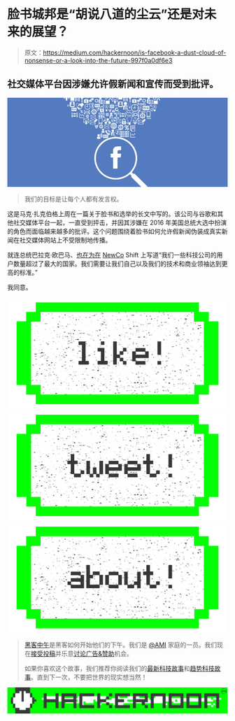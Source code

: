 # 脸书城邦是“胡说八道的尘云”还是对未来的展望？

> 原文：<https://medium.com/hackernoon/is-facebook-a-dust-cloud-of-nonsense-or-a-look-into-the-future-997f0a0df6e3>

## 社交媒体平台因涉嫌允许假新闻和宣传而受到批评。

![](img/27e61f8eae8cc37878f900b12d5f8afa.png)

> 我们的目标是让每个人都有发言权。

这是马克·扎克伯格上周在一篇关于脸书和选举的长文中写的。该公司与谷歌和其他社交媒体平台一起，一直受到抨击，并因其涉嫌在 2016 年美国总统大选中扮演的角色而面临越来越多的批评。这个问题围绕着脸书如何允许假新闻伪装成真实新闻在社交媒体网站上不受限制地传播。

就连总统巴拉克·欧巴马、[也在为](http://www.usatoday.com/story/tech/2016/11/13/zuckerberg-vows-weed-out-facebook-fake-news/93770512/?utm_source=feedblitz&utm_medium=FeedBlitzRss&utm_campaign=usatodaycommoney-topstories)[在](https://medium.com/u/762ff63cce75#.7ox612n43) [NewCo](https://medium.com/u/d6b3cc6153a3?source=post_page-----997f0a0df6e3--------------------------------) Shift 上写道“我们一些科技公司的用户数量超过了最大的国家。我们需要让我们自己以及我们的技术和商业领袖达到更高的标准。”

我同意。

[![](img/50ef4044ecd4e250b5d50f368b775d38.png)](http://bit.ly/HackernoonFB)[![](img/979d9a46439d5aebbdcdca574e21dc81.png)](https://goo.gl/k7XYbx)[![](img/2930ba6bd2c12218fdbbf7e02c8746ff.png)](https://goo.gl/4ofytp)

> [黑客中午](http://bit.ly/Hackernoon)是黑客如何开始他们的下午。我们是 [@AMI](http://bit.ly/atAMIatAMI) 家庭的一员。我们现在[接受投稿](http://bit.ly/hackernoonsubmission)并乐意[讨论广告&赞助](mailto:partners@amipublications.com)机会。
> 
> 如果你喜欢这个故事，我们推荐你阅读我们的[最新科技故事](http://bit.ly/hackernoonlatestt)和[趋势科技故事](https://hackernoon.com/trending)。直到下一次，不要把世界的现实想当然！

[![](img/be0ca55ba73a573dce11effb2ee80d56.png)](https://goo.gl/Ahtev1)